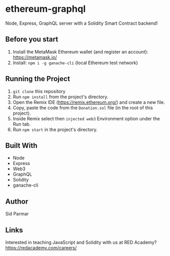 # ethereum-graphql

Node, Express, GraphQL server with a Solidity Smart Contract backend!

## Before you start

1. Install the MetaMask Ethereum wallet (and register an account): https://metamask.io/ 
2. Install: `npm i -g ganache-cli` (local Ethereum test network) 

## Running the Project

1.  `git clone` this repository
2.  Run `npm install` from the project's directory.
3.  Open the Remix IDE (https://remix.ethereum.org/) and create a new file. 
4.  Copy, paste the code from the `Donation.sol` file (in the root of this project).
5.  Inside Remix select then `injected web3` Environment option under the Run tab.
6.  Run `npm start` in the project's directory.

## Built With

-  Node
-  Express
-  Web3
-  GraphQL
-  Solidity
-  ganache-cli

## Author

Sid Parmar

## Links

Interested in teaching JavaScript and Solidity with us at RED Academy? https://redacademy.com/careers/
